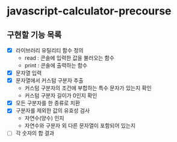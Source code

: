 # javascript-calculator-precourse

## 구현할 기능 목록

- [x] 라이브러리 유틸리티 함수 정의
  - read : 콘솔에 입력한 값을 불러오는 함수
  - print : 콘솔에 출력하는 함수
- [x] 문자열 입력
- [x] 문자열에서 커스텀 구분자 추출
  - 커스텀 구분자의 조건에 부합하는 특수 문자가 있는지 확인
  - 커스텀 구분자 길이가 0인지 확인
- [x] 모든 구분자를 한 종류로 치환
- [x] 구분자를 제외한 값의 유효성 검사
  - 자연수(양수) 인지
  - 자연수와 구분자 외 다른 문자열이 포함되어 있는지
- [ ] 각 숫자의 합 결과
